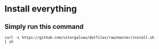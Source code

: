 # Install everything
## Simply run this command
    curl -L https://github.com/vitorgalvao/dotfiles/raw/master/install.sh | sh
